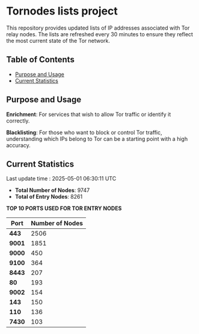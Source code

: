 # Tornodes lists project

This repository provides updated lists of IP addresses associated with Tor relay nodes. The lists are refreshed every 30 minutes to ensure they reflect the most current state of the Tor network.

## Table of Contents

- [Purpose and Usage](#purpose-and-usage)
- [Current Statistics](#current-statistics)


## Purpose and Usage

**Enrichment**: For services that wish to allow Tor traffic or identify it correctly.

**Blacklisting**: For those who want to block or control Tor traffic, understanding which IPs belong to Tor can be a starting point with a high accuracy.

## Current Statistics

Last update time : 2025-05-01 06:30:11 UTC

- **Total Number of Nodes**: 9747
- **Total of Entry Nodes**: 8261

**TOP 10 PORTS USED FOR TOR ENTRY NODES**

| **Port** | **Number of Nodes** |
|------|-----------------|
| **443**   | 2506  |
| **9001**   | 1851  |
| **9000**   | 450  |
| **9100**   | 364  |
| **8443**   | 207  |
| **80**   | 193  |
| **9002**   | 154  |
| **143**   | 150  |
| **110**   | 136  |
| **7430**   | 103  |

